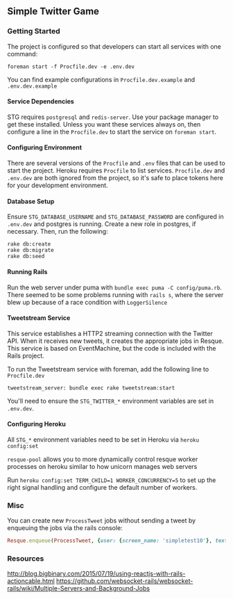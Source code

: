 ## Simple Twitter Game

### Getting Started

The project is configured so that developers can start all services with
one command:

```shell
foreman start -f Procfile.dev -e .env.dev
```

You can find example configurations in `Procfile.dev.example` and `.env.dev.example`

#### Service Dependencies

STG requires `postgresql` and `redis-server`.  Use your package manager to get
these installed.  Unless you want these services always on, then configure
a line in the `Procfile.dev` to start the service on `foreman start`.

#### Configuring Environment

There are several versions of the `Procfile` and `.env` files that can
be used to start the project.  Heroku requires `Procfile` to list
services.  `Procfile.dev` and `.env.dev` are both ignored from the
project, so it's safe to place tokens here for your development environment.

#### Database Setup

Ensure `STG_DATABASE_USERNAME` and `STG_DATABASE_PASSWORD` are configured in
`.env.dev` and postgres is running.  Create a new role in postgres, if necessary.
Then, run the following:

```shell
rake db:create
rake db:migrate
rake db:seed
```

#### Running Rails

Run the web server under puma with `bundle exec puma -C config/puma.rb`. There
seemed to be some problems running with `rails s`, where the server blew
up because of a race condition with `LoggerSilence`

#### Tweetstream Service

This service establishes a HTTP2 streaming connection with the Twitter API.
When it receives new tweets, it creates the appropriate jobs in Resque.  This
service is based on EventMachine, but the code is included with the Rails project.

To run the Tweetstream service with foreman, add the following line to `Procfile.dev`

```
tweetstream_server: bundle exec rake tweetstream:start
```

You'll need to ensure the `STG_TWITTER_*` environment variables are set in `.env.dev`.

#### Configuring Heroku

All `STG_*` environment variables need to be set in Heroku via `heroku config:set`

`resque-pool` allows you to more dynamically control resque worker processes on heroku
similar to how unicorn manages web servers

Run `heroku config:set TERM_CHILD=1 WORKER_CONCURRENCY=5` to set up the right signal handling and configure the
default number of workers.

### Misc

You can create new `ProcessTweet` jobs without sending a tweet by enqueuing the jobs
via the rails console:

```ruby
Resque.enqueue(ProcessTweet, {user: {screen_name: 'simpletest10'}, text: "go left @simpleTwitterGame"})
```



### Resources

http://blog.bigbinary.com/2015/07/19/using-reactjs-with-rails-actioncable.html
https://github.com/websocket-rails/websocket-rails/wiki/Multiple-Servers-and-Background-Jobs
